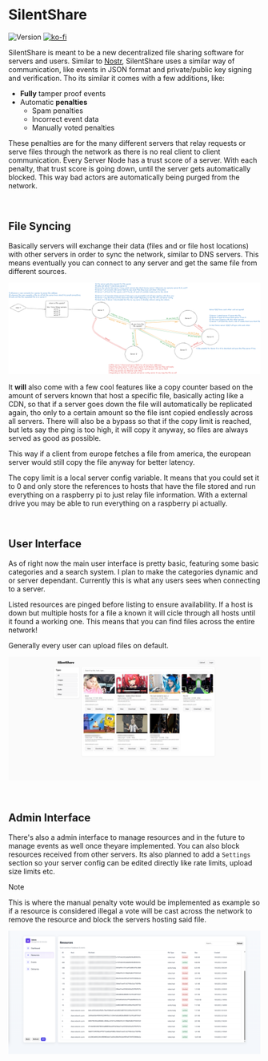 # SilentShare

![Version](https://img.shields.io/static/v1?label=State&message=Early%20Access&color=orange) [![ko-fi](https://ko-fi.com/img/githubbutton_sm.svg)](https://ko-fi.com/M4M719FPNG)

SilentShare is meant to be a new decentralized file sharing software for servers and users. Similar to [Nostr](https://en.wikipedia.org/wiki/Nostr), SilentShare uses a similar way of communication, like events in JSON format and private/public key signing and verification. Tho its similar it comes with a few additions, like:

- **Fully** tamper proof events
- Automatic **penalties**
  - Spam penalties
  - Incorrect event data
  - Manually voted penalties

These penalties are for the many different servers that relay requests or serve files through the network as there is no real client to client communication. Every Server Node has a trust score of a server. With each penalty, that trust score is going down, until the server gets automatically blocked. This way bad actors are automatically being purged from the network.

<br>

## File Syncing

Basically servers will exchange their data (files and or file host locations) with other servers in order to sync the network, similar to DNS servers. This means eventually you can connect to any server and get the same file from different sources.

![File Requesting](./graphs/File%20Requesting.png)

It **will** also come with a few cool features like a copy counter based on the amount of servers known that host a specific file, basically acting like a CDN, so that if a server goes down the file will automatically be replicated again, tho only to a certain amount so the file isnt copied endlessly across all servers. There will also be a bypass so that if the copy limit is reached, but lets say the ping is too high, it will copy it anyway, so files are always served as good as possible.

This way if a client from europe fetches a file from america, the european server would still copy the file anyway for better latency.

The copy limit is a local server config variable. It means that you could set it to 0 and only store the references to hosts that have the file stored and run everything on a raspberry pi to just relay file information. With a external drive you may be able to run everything on a raspberry pi actually.

<br>

## User Interface

As of right now the main user interface is pretty basic, featuring some basic categories and a search system. I plan to make the categories dynamic and or server dependant. Currently this is what any users sees when connecting to a server. 

Listed resources are pinged before listing to ensure availability. If a host is down but multiple hosts for a file a known it will cicle through all hosts until it found a working one. This means that you can find files across the entire network!

Generally every user can upload files on default. 

![image-20250929134134680](./assets/image-20250929134134680.png)

<br>

## Admin Interface

There's also a admin interface to manage resources and in the future to manage events as well once theyare implemented. You can also block resources received from other servers. Its also planned to add a `Settings` section so your server config can be edited directly like rate limits, upload size limits etc.

> [!NOTE]
>
> This is where the manual penalty vote would be implemented as example so if a resource is considered illegal a vote will be cast across the network to remove the resource and block the servers hosting said file.

![image-20250929134549575](./assets/image-20250929134549575.png)
